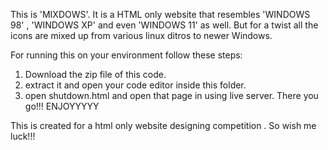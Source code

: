 This is 'MIXDOWS'. 
It is a HTML only website that resembles 'WINDOWS 98' , 'WINDOWS XP' and even 'WINDOWS 11' as well.
But for a twist all the icons are mixed up from various linux ditros to newer Windows.

For running this on your environment follow these steps:
1. Download the zip file of this code.
2. extract it and open your code editor inside this folder.
3. open shutdown.html and open that page in using live server.
   There you go!!!
   ENJOYYYYY

This is created for a html only website designing competition . So wish me luck!!!
